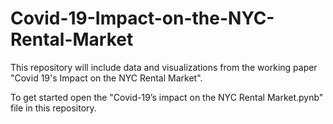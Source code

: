 # Covid-19-Impact-on-the-NYC-Rental-Market
This repository will include data and visualizations from the working paper "Covid 19's Impact on the NYC Rental Market".

To get started open the "Covid-19’s impact on the NYC Rental Market.pynb" file in this repository.
